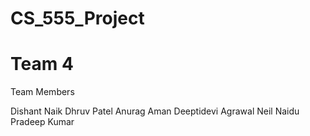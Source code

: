 # CS_555_Project
# Team 4

Team Members

Dishant Naik
Dhruv Patel
Anurag Aman
Deeptidevi Agrawal
Neil Naidu
Pradeep Kumar